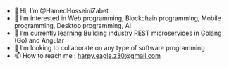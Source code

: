 - 👋 Hi, I’m @HamedHosseiniZabet
- 👀 I’m interested in Web programming, Blockchain programming, Mobile programming, Desktop programming, AI 
- 🌱 I’m currently learning Building industry REST microservices in Golang (Go) and Angular
- 💞️ I’m looking to collaborate on any type of software programming
- 📫 How to reach me : harpy.eagle.z30@gmail.com

<!---
HamedHosseiniZabet/HamedHosseiniZabet is a ✨ special ✨ repository because its `README.md` (this file) appears on your GitHub profile.
You can click the Preview link to take a look at your changes.
--->

